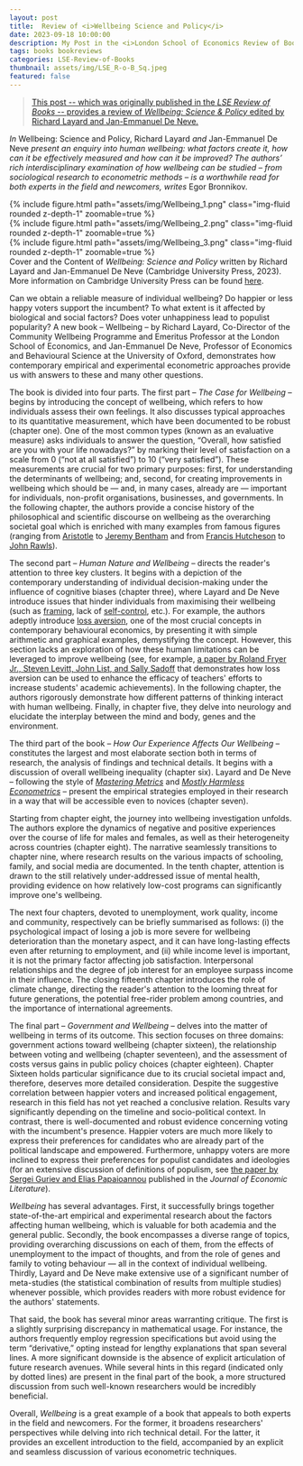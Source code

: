 ```yaml
---
layout: post
title:  Review of <i>Wellbeing Science and Policy</i>
date: 2023-09-18 10:00:00
description: My Post in the <i>London School of Economics Review of Books</i>
tags: books bookreviews
categories: LSE-Review-of-Books
thumbnail: assets/img/LSE_R-o-B_Sq.jpeg
featured: false
---
```


> <a href="https://blogs.lse.ac.uk/lsereviewofbooks/2023/09/19/book-review-wellbeing-science-and-policy-richard-layard-jan-emmanuel-de-neve/">This post -- which was originally published in the <i>LSE Review of Books</i> -- provides a review of <i>Wellbeing: Science & Policy</i> edited by Richard Layard and Jan-Emmanuel De Neve.</a>

_In_ Wellbeing: Science and Policy, Richard Layard _and_ Jan-Emmanuel De Neve _present an enquiry into human wellbeing: what factors create it, how can it be effectively measured and how can it be improved? The authors’ rich interdisciplinary examination of how wellbeing can be studied – from sociological research to econometric methods – is a worthwhile read for both experts in the field and newcomers, writes_ Egor Bronnikov.


<div class="row mt-3">
    <div class="col-sm mt-3 mt-md-0">
        {% include figure.html path="assets/img/Wellbeing_1.png" class="img-fluid rounded z-depth-1" zoomable=true %}
    </div>
    <div class="col-sm mt-3 mt-md-0">
        {% include figure.html path="assets/img/Wellbeing_2.png" class="img-fluid rounded z-depth-1" zoomable=true %}
    </div>
    <div class="col-sm mt-3 mt-md-0">
        {% include figure.html path="assets/img/Wellbeing_3.png" class="img-fluid rounded z-depth-1" zoomable=true %}
    </div>
</div>
<div class="caption">
    Cover and the Content of <i>Wellbeing: Science and Policy</i> written by Richard Layard and Jan-Emmanuel De Neve (Cambridge University Press, 2023). More information on Cambridge University Press can be found <a href="https://www.cambridge.org/gb/universitypress/subjects/economics/microeconomics/wellbeing-science-and-policy?format=HB">here</a>.
</div>


Can we obtain a reliable measure of individual wellbeing? Do happier or less happy voters support the incumbent? To what extent is it affected by biological and social factors? Does voter unhappiness lead to populist popularity? A new book – Wellbeing – by Richard Layard, Co-Director of the Community Wellbeing Programme and Emeritus Professor at the London School of Economics, and Jan-Emmanuel De Neve, Professor of Economics and Behavioural Science at the University of Oxford, demonstrates how contemporary empirical and experimental econometric approaches provide us with answers to these and many other questions.


The book is divided into four parts. The first part – _The Case for Wellbeing_ – begins by introducing the concept of wellbeing, which refers to how individuals assess their own feelings. It also discusses typical approaches to its quantitative measurement, which have been documented to be robust (chapter one). One of the most common types (known as an evaluative measure) asks individuals to answer the question, “Overall, how satisfied are you with your life nowadays?” by marking their level of satisfaction on a scale from 0 (“not at all satisfied”) to 10 (“very satisfied”). These measurements are crucial for two primary purposes: first, for understanding the determinants of wellbeing; and, second, for creating improvements in wellbeing which should be — and, in many cases, already are — important for individuals, non-profit organisations, businesses, and governments. In the following chapter, the authors provide a concise history of the philosophical and scientific discourse on wellbeing as the overarching societal goal which is enriched with many examples from famous figures (ranging from [Aristotle](https://www.britannica.com/biography/Aristotle) to [Jeremy Bentham](https://www.britannica.com/biography/Jeremy-Bentham) and from [Francis Hutcheson](https://www.britannica.com/biography/Francis-Hutcheson) to [John Rawls](https://www.britannica.com/biography/John-Rawls)).

The second part – _Human Nature and Wellbeing_ – directs the reader's attention to three key clusters. It begins with a depiction of the contemporary understanding of individual decision-making under the influence of cognitive biases (chapter three), where Layard and De Neve introduce issues that hinder individuals from maximising their wellbeing (such as [framing](https://thedecisionlab.com/biases/framing-effect), lack of [self-control](https://thedecisionlab.com/reference-guide/philosophy/self-control), etc.). For example, the authors adeptly introduce [loss aversion](https://thedecisionlab.com/biases/loss-aversion), one of the most crucial concepts in contemporary behavioural economics, by presenting it with simple arithmetic and graphical examples, demystifying the concept. However, this section lacks an exploration of how these human limitations can be leveraged to improve wellbeing (see, for example, [a paper by Roland Fryer Jr., Steven Levitt, John List, and Sally Sadoff](https://www.nber.org/papers/w18237) that demonstrates how loss aversion can be used to enhance the efficacy of teachers' efforts to increase students' academic achievements). In the following chapter, the authors rigorously demonstrate how different patterns of thinking interact with human wellbeing. Finally, in chapter five, they delve into neurology and elucidate the interplay between the mind and body, genes and the environment.

The third part of the book – _How Our Experience Affects Our Wellbeing_ – constitutes the largest and most elaborate section both in terms of research, the analysis of findings and technical details. It begins with a discussion of overall wellbeing inequality (chapter six). Layard and De Neve – following the style of _[Mastering Metrics](https://press.princeton.edu/books/paperback/9780691152844/mastering-metrics)_ and _[Mostly Harmless Econometrics](https://press.princeton.edu/books/paperback/9780691120355/mostly-harmless-econometrics)_ – present the empirical strategies employed in their research in a way that will be accessible even to novices (chapter seven).

Starting from chapter eight, the journey into wellbeing investigation unfolds. The authors explore the dynamics of negative and positive experiences over the course of life for males and females, as well as their heterogeneity across countries (chapter eight). The narrative seamlessly transitions to chapter nine, where research results on the various impacts of schooling, family, and social media are documented. In the tenth chapter, attention is drawn to the still relatively under-addressed issue of mental health, providing evidence on how relatively low-cost programs can significantly improve one's wellbeing.

The next four chapters, devoted to unemployment, work quality, income and community, respectively can be briefly summarised as follows: (i) the psychological impact of losing a job is more severe for wellbeing deterioration than the monetary aspect, and it can have long-lasting effects even after returning to employment, and (ii) while income level is important, it is not the primary factor affecting job satisfaction. Interpersonal relationships and the degree of job interest for an employee surpass income in their influence. The closing fifteenth chapter introduces the role of climate change, directing the reader's attention to the looming threat for future generations, the potential free-rider problem among countries, and the importance of international agreements.

The final part – _Government and Wellbeing_ – delves into the matter of wellbeing in terms of its outcome. This section focuses on three domains: government actions toward wellbeing (chapter sixteen), the relationship between voting and wellbeing (chapter seventeen), and the assessment of costs versus gains in public policy choices (chapter eighteen). Chapter Sixteen holds particular significance due to its crucial societal impact and, therefore, deserves more detailed consideration. Despite the suggestive correlation between happier voters and increased political engagement, research in this field has not yet reached a conclusive relation. Results vary significantly depending on the timeline and socio-political context. In contrast, there is well-documented and robust evidence concerning voting with the incumbent's presence. Happier voters are much more likely to express their preferences for candidates who are already part of the political landscape and empowered. Furthermore, unhappy voters are more inclined to express their preferences for populist candidates and ideologies (for an extensive discussion of definitions of populism, see [the paper by Sergei Guriev and Elias Papaioannou](https://www.aeaweb.org/articles?id=10.1257/jel.20201595) published in the _Journal of Economic Literature_).

_Wellbeing_ has several advantages. First, it successfully brings together state-of-the-art empirical and experimental research about the factors affecting human wellbeing, which is valuable for both academia and the general public. Secondly, the book encompasses a diverse range of topics, providing overarching discussions on each of them, from the effects of unemployment to the impact of thoughts, and from the role of genes and family to voting behaviour — all in the context of individual wellbeing. Thirdly, Layard and De Neve make extensive use of a significant number of meta-studies (the statistical combination of results from multiple studies) whenever possible, which provides readers with more robust evidence for the authors' statements.

That said, the book has several minor areas warranting critique. The first is a slightly surprising discrepancy in mathematical usage. For instance, the authors frequently employ regression specifications but avoid using the term “derivative,” opting instead for lengthy explanations that span several lines. A more significant downside is the absence of explicit articulation of future research avenues. While several hints in this regard (indicated only by dotted lines) are present in the final part of the book, a more structured discussion from such well-known researchers would be incredibly beneficial.

Overall, _Wellbeing_ is a great example of a book that appeals to both experts in the field and newcomers. For the former, it broadens researchers' perspectives while delving into rich technical detail. For the latter, it provides an excellent introduction to the field, accompanied by an explicit and seamless discussion of various econometric techniques.



